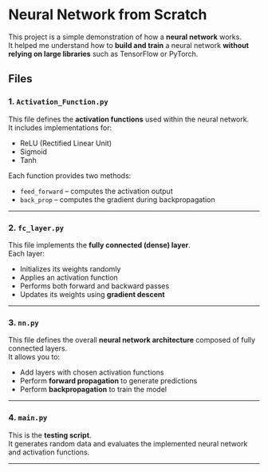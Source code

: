 # Neural Network from Scratch

This project is a simple demonstration of how a **neural network** works.  
It helped me understand how to **build and train** a neural network **without relying on large libraries** such as TensorFlow or PyTorch.


## Files

### 1. `Activation_Function.py`

This file defines the **activation functions** used within the neural network.  
It includes implementations for:

- ReLU (Rectified Linear Unit)  
- Sigmoid  
- Tanh  

Each function provides two methods:
- `feed_forward` – computes the activation output  
- `back_prop` – computes the gradient during backpropagation  

---

### 2. `fc_layer.py`

This file implements the **fully connected (dense) layer**.  
Each layer:

- Initializes its weights randomly  
- Applies an activation function  
- Performs both forward and backward passes  
- Updates its weights using **gradient descent**

---

### 3. `nn.py`

This file defines the overall **neural network architecture** composed of fully connected layers.  
It allows you to:

- Add layers with chosen activation functions  
- Perform **forward propagation** to generate predictions  
- Perform **backpropagation** to train the model  

---

### 4. `main.py`

This is the **testing script**.  
It generates random data and evaluates the implemented neural network and activation functions.

---
